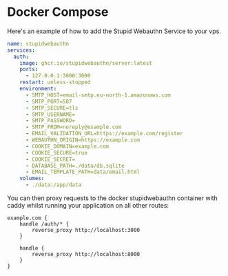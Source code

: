 # Docker Compose

Here's an example of how to add the Stupid Webauthn Service to your vps.

```yml title="docker-compose.yml"
name: stupidwebauthn
services:
  auth:
    image: ghcr.io/stupidwebauthn/server:latest
    ports:
      - 127.0.0.1:3000:3000
    restart: unless-stopped
    environment:
      - SMTP_HOST=email-smtp.eu-north-1.amazonaws.com
      - SMTP_PORT=587
      - SMTP_SECURE=tls
      - SMTP_USERNAME=
      - SMTP_PASSWORD=
      - SMTP_FROM=noreply@example.com
      - EMAIL_VALIDATION_URL=https://example.com/register
      - WEBAUTHN_ORIGIN=https://example.com
      - COOKIE_DOMAIN=example.com
      - COOKIE_SECURE=true
      - COOKIE_SECRET=
      - DATABASE_PATH=./data/db.sqlite
      - EMAIL_TEMPLATE_PATH=data/email.html
    volumes:
      - ./data:/app/data
```

You can then proxy requests to the docker stupidwebauthn container with caddy whilst running your application on all other routes:

```text title="Caddyfile"
example.com {
	handle /auth/* {
		reverse_proxy http://localhost:3000
	}

	handle {
		reverse_proxy http://localhost:8000
	}
}
```
